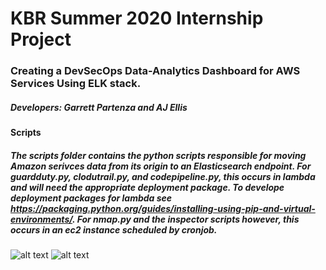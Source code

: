# **KBR Summer 2020 Internship Project**

### Creating a DevSecOps Data-Analytics Dashboard for AWS Services Using ELK stack. 

##### Developers: Garrett Partenza and AJ Ellis

#### Scripts
##### The scripts folder contains the python scripts responsible for moving Amazon serivces data from its origin to an Elasticsearch endpoint. For guardduty.py, clodutrail.py, and codepipeline.py, this occurs in lambda and will need the appropriate deployment package. To develope deployment packages for lambda see https://packaging.python.org/guides/installing-using-pip-and-virtual-environments/. For nmap.py and the inspector scripts however, this occurs in an ec2 instance scheduled by cronjob. 

![alt text](https://user-images.githubusercontent.com/58012350/89903878-36508980-dbb6-11ea-90a0-9814e2ed4f40.png)
![alt text](https://user-images.githubusercontent.com/58012350/89904167-99422080-dbb6-11ea-90cc-fc6a20bce3ac.png)
